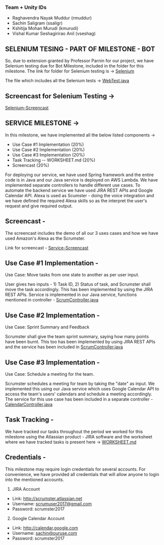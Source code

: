 ### Team + Unity IDs

* Raghavendra Nayak Muddur (rmuddur)
* Sachin Saligram (ssaligr)
* Kshitija Mohan Murudi (kmurudi)
* Vishal Kumar Seshagirirao Anil (vseshag)

## SELENIUM TESING - PART OF MILESTONE - BOT 

So, due to extension granted by Professor Parnin for our project, we have Selenium testing due for Bot Milestone, included in the folder for this milestone. The link for folder for Selenium testing is -> [Selenium](https://github.ncsu.edu/rmuddur/Scrumster/tree/master/Alexa-service/Selenium)

The file which includes all the Selenium tests -> [WebTest.java](https://github.ncsu.edu/rmuddur/Scrumster/blob/master/Alexa-service/Selenium/src/test/java/selenium/tests/WebTest.java)

## Screencast for Selenium Testing ->
[Selenium-Screencast](https://youtu.be/ChUwR0zFxh4)

## SERVICE MILESTONE ->
In this milestone, we have implemented all the below listed components ->

* Use Case #1 Implementation (20%)
* Use Case #2 Implementation (20%)
* Use Case #3 Implementation (20%)
* Task Tracking -- WORKSHEET.md (20%)
* Screencast (20%)

For deploying our service, we have used Spring framework and the entire code is in Java and our Java service is deployed on AWS Lambda. We have implemented separate controllers to handle different use cases. To automate the backend service we have used JIRA REST APIs and Google Calendar API. Alexa is used as Scumster - doing the voice integration and we have defined the required Alexa skills so as the interpret the user's request and give required output.

## Screencast -

The screencast includes the demo of all our 3 uses cases and how we have used Amazon's Alexa as the Scrumster. 

Link for screencast - [Service-Screencast](http://www.youtube.com/watch?v=snJTRYRXu4I)

## Use Case #1 Implementation -

Use Case: Move tasks from one state to another as per user input.

User gives two inputs - 1) Task ID, 2) Status of task, and Scrumster shall move the task accordingly. 
This has been implemented by using the JIRA REST APIs. Service is implemented in our Java service, functions mentioned in controller - [ScrumController.java](https://github.ncsu.edu/rmuddur/Scrumster/blob/master/Alexa-service/ScrumsterService/src/main/java/com/nmvk/controller/ScrumController.java)

## Use Case #2 Implementation - 

Use Case: Sprint Summary and Feedback

Scrumster shall give the team sprint summary, saying how many points have been burnt. This too has been implemented by using JIRA REST APIs and the service has been included in [ScrumController.java](https://github.ncsu.edu/rmuddur/Scrumster/blob/master/Alexa-service/ScrumsterService/src/main/java/com/nmvk/controller/ScrumController.java)

## Use Case #3 Implementation - 

Use Case: Schedule a meeting for the team.

Scrumster schedules a meeting for team by taking the "date" as input. We implemented this using our Java service which uses Google Calendar API to access the team's users' calendars and schedule a meeting accordingly.
The service for this use case has been included in a separate controller - [CalendarController.java](https://github.ncsu.edu/rmuddur/Scrumster/blob/master/Alexa-service/ScrumsterService/src/main/java/com/nmvk/controller/CalendarController.java)

## Task Tracking - 

We have tracked our tasks throughout the period we worked for this milestone using the Atlassian product - JIRA software and the worksheet where we have tracked tasks is present here ->
[WORKSHEET.md](https://github.ncsu.edu/rmuddur/Scrumster/blob/master/Alexa-service/WORKSHEET.md)

## Credentials - 

This milestone may require login credentials for several accounts. For convenience, we have provided all credentials that will allow anyone to login into the mentioned accounts.

1. JIRA Account
* Link: http://scrumster.atlassian.net
* Username: scrumuser2017@gmail.com
* Password: scrumster2017

2. Google Calendar Account
* Link: http://calendar.google.com
* Username: sachin@ouruse.com
* Password: scrumster2017
